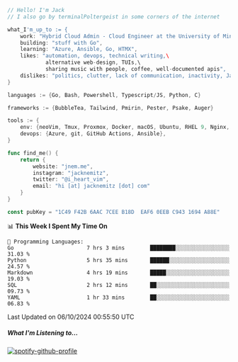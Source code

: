 ```go
// Hello! I'm Jack
// I also go by terminalPoltergeist in some corners of the internet

what_I'm_up_to := {
    work: "Hybrid Cloud Admin - Cloud Engineer at the University of Minnesota",
    building: "stuff with Go",
    learning: "Azure, Ansible, Go, HTMX",
    likes: "automation, devops, technical writing,\
            alternative web-design, TUIs,\
            sharing music with people, coffee, well-documented apis",
    dislikes: "politics, clutter, lack of communication, inactivity, Java",
}

languages := {Go, Bash, Powershell, Typescript/JS, Python, C}

frameworks := {BubbleTea, Tailwind, Pmirin, Pester, Psake, Auger}

tools := {
    env: {neoVim, Tmux, Proxmox, Docker, macOS, Ubuntu, RHEL 9, Nginx, DigitalOcean, Cloudflare},
    devops: {Azure, git, GitHub Actions, Ansible},
}

func find_me() {
    return {
        website: "jnem.me",
        instagram: "jacknemitz",
        twitter: "@i_heart_vim",
        email: "hi [at] jacknemitz [dot] com"
    }
}

const pubKey = "1C49 F42B 6AAC 7CEE B18D  EAF6 0EEB C943 1694 A88E"
```

<!--START_SECTION:waka-->
📊 **This Week I Spent My Time On** 

```text
💬 Programming Languages: 
Go                       7 hrs 3 mins        ████████░░░░░░░░░░░░░░░░░   31.03 % 
Python                   5 hrs 35 mins       ██████░░░░░░░░░░░░░░░░░░░   24.57 % 
Markdown                 4 hrs 19 mins       █████░░░░░░░░░░░░░░░░░░░░   19.03 % 
SQL                      2 hrs 12 mins       ██░░░░░░░░░░░░░░░░░░░░░░░   09.73 % 
YAML                     1 hr 33 mins        ██░░░░░░░░░░░░░░░░░░░░░░░   06.83 % 
```


 Last Updated on 06/10/2024 00:55:50 UTC
<!--END_SECTION:waka-->

##### What I'm Listening to...

[![spotify-github-profile](https://jnem.me/listening-item?maxAge=2592000)](https://jnem.me/listening)
